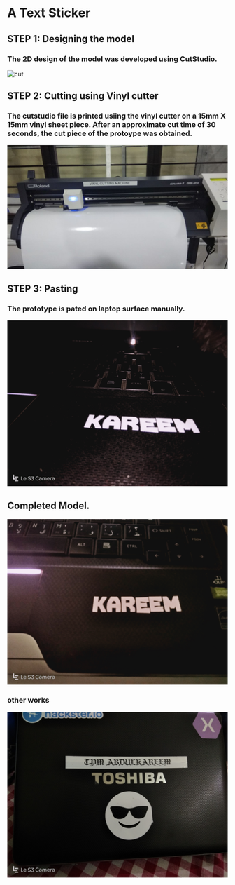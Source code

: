 # A Text Sticker

## STEP 1: Designing the model

### The 2D design of the model was developed using CutStudio.

![cut](https://www.rolanddga.com/-/media/roland/images/products/software/cutstudio/cutstudiosoftware_lg.jpg?h=495&w=800&la=en&hash=8768CAC7C25F6ABC7EE553C250F93CB730EBE26C)

## STEP 2: Cutting using Vinyl cutter

### The cutstudio file is printed usiing the vinyl cutter on a 15mm X 15mm vinyl sheet piece. After an approximate cut time of 30 seconds, the cut piece of the protoype was obtained.


<img src="200.jpg">


## STEP 3: Pasting

### The prototype is pated on laptop surface manually.


<img src="201.jpg">


## Completed Model.


<img src="202.jpg">


### other works



<img src="203.jpg">
